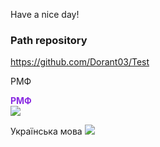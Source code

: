 Have a nice day!

### Path repository
https://github.com/Dorant03/Test





РМФ
<p style="color:#8A2BE2"><strong>РМФ</strong><br/>
<a target="_blank"  href="https://calendar.google.com/event?action=TEMPLATE&amp;tmeid=MmRnMnRobWJ0bDY2cTI4Z3VxcnR1ZGgwM28gdml0YWxpay50b21vY2hrb0Bt&amp;tmsrc=vitalik.tomochko%40gmail.com"><img border="0" src="https://www.google.com/calendar/images/ext/gc_button1_uk.gif"></a>
</p>

Українська мова
<a target="_blank" href="https://calendar.google.com/event?action=TEMPLATE&amp;tmeid=NWgybmplaHBoOHZtNmNxcTNqdjBqY2ZuZDkgd29sb2R5bXlyc3lkb3Jrb0Bt&amp;tmsrc=wolodymyrsydorko%40gmail.com"><img border="0" src="https://www.google.com/calendar/images/ext/gc_button1_uk.gif"></a>
